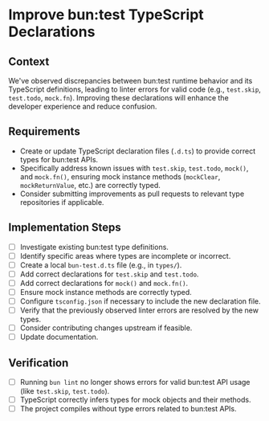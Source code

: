 # Improve bun:test TypeScript Declarations

## Context

We've observed discrepancies between bun:test runtime behavior and its TypeScript definitions, leading to linter errors for valid code (e.g., `test.skip`, `test.todo`, `mock.fn`). Improving these declarations will enhance the developer experience and reduce confusion.

## Requirements

- Create or update TypeScript declaration files (`.d.ts`) to provide correct types for bun:test APIs.
- Specifically address known issues with `test.skip`, `test.todo`, `mock()`, and `mock.fn()`, ensuring mock instance methods (`mockClear`, `mockReturnValue`, etc.) are correctly typed.
- Consider submitting improvements as pull requests to relevant type repositories if applicable.

## Implementation Steps

- [ ] Investigate existing bun:test type definitions.
- [ ] Identify specific areas where types are incomplete or incorrect.
- [ ] Create a local `bun-test.d.ts` file (e.g., in `types/`).
- [ ] Add correct declarations for `test.skip` and `test.todo`.
- [ ] Add correct declarations for `mock()` and `mock.fn()`.
- [ ] Ensure mock instance methods are correctly typed.
- [ ] Configure `tsconfig.json` if necessary to include the new declaration file.
- [ ] Verify that the previously observed linter errors are resolved by the new types.
- [ ] Consider contributing changes upstream if feasible.
- [ ] Update documentation.

## Verification

- [ ] Running `bun lint` no longer shows errors for valid bun:test API usage (like `test.skip`, `test.todo`).
- [ ] TypeScript correctly infers types for mock objects and their methods.
- [ ] The project compiles without type errors related to bun:test APIs.
